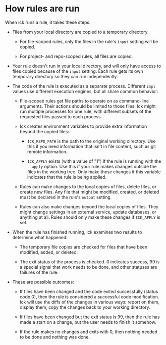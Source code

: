# How rules are run

When ick runs a rule, it takes these steps:

- Files from your local directory are copied to a temporary directory.

    - For file-scoped rules, only the files in the rule's `input` setting will
        be copied.

    - For project- and repo-scoped rules, all files are copied.

- Your rule doesn't run in your local directory, and will only have access to
    files copied because of the `input` setting.  Each rule gets its own
    temporary directory so they can run independently.

- The code of the rule is executed as a separate process.  Different `impl`
    values use different execution engines, but all share common behavior:

    - File-scoped rules get file paths to operate on as command-line arguments.
        Their actions should be limited to those files.  Ick might run multiple
        processes for one rule, with different subsets of the requested files
        passed to each process.

    - Ick creates environment variables to provide extra information beyond the
        copied files:

        - `ICK_REPO_PATH` is the path to the original working directory. Use
          this if you need information that isn't in file content, such as git
          remote information.

        - `ICK_APPLY` exists (with a value of "1") if the rule is running with
          the `--apply` option.  Use this if your rule makes changes outside the
          files in the working tree.  Only make those changes if this variable
          indicates that the rule is being applied.

    - Rules can make changes to the local copies of files, delete files, or
        create new files.  Any file that might be modified, created, or deleted
        must be declared in the rule's `output` setting.

    - Rules can also make changes beyond the local copies of files.  They might
        change settings in an external service, update databases, or anything at
        all.  Rules should only make these changes if `ICK_APPLY` is set.

- When the rule has finished running, ick examines two results to determine what
    happened:

    - The temporary file copies are checked for files that have been modified,
        added, or deleted.

    - The exit status of the process is checked. 0 indicates success, 99 is a
        special signal that work needs to be done, and other statuses are
        failures of the rule.

- These are possible outcomes:

    - If files have been changed and the code exited successfully (status code
        0), then the rule is considered a successful code modification.  Ick
        will use the diffs of the changes in various ways: report on them,
        display them, copy the changes back to your working directory.

    - If files have been changed but the exit status is 99, then the rule has
        made a start on a change, but the user needs to finish it somehow.

    - If  the rule makes no changes and exits with 0, then nothing needed to be
        done and nothing was done.
